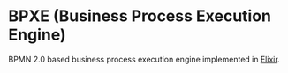 # BPXE (Business Process Execution Engine)

BPMN 2.0 based business process execution engine implemented in [Elixir](https://elixir-lang.org).
